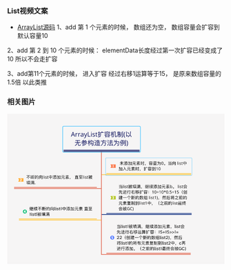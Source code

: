 ### List视频文案
- [ArrayList源码](/Code-Video/src/main/java/com/video/javaOutline/conllection/list/ArrayList.java)
1、add 第 1 个元素的时候，
数组还为空，
数组容量会扩容到默认容量10

2、add 第 2 到 10 个元素的时候：
elementData长度经过第一次扩容已经变成了10
所以不会走扩容

3、add第11个元素的时候，
进入扩容
经过右移1运算等于15，
是原来数组容量的1.5倍
以此类推


### 相关图片
![img_1.png](image/img.png)





